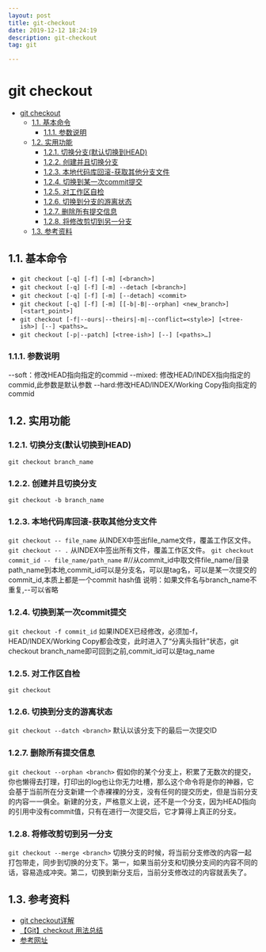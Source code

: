 ```yaml
---
layout: post
title: git-checkout
date: 2019-12-12 18:24:19
description: git-checkout
tag: git

---
```


# git checkout

- [git checkout](#git-checkout)
  - [1.1. 基本命令](#11-%e5%9f%ba%e6%9c%ac%e5%91%bd%e4%bb%a4)
    - [1.1.1. 参数说明](#111-%e5%8f%82%e6%95%b0%e8%af%b4%e6%98%8e)
  - [1.2. 实用功能](#12-%e5%ae%9e%e7%94%a8%e5%8a%9f%e8%83%bd)
    - [1.2.1. 切换分支(默认切换到HEAD)](#121-%e5%88%87%e6%8d%a2%e5%88%86%e6%94%af%e9%bb%98%e8%ae%a4%e5%88%87%e6%8d%a2%e5%88%b0head)
    - [1.2.2. 创建并且切换分支](#122-%e5%88%9b%e5%bb%ba%e5%b9%b6%e4%b8%94%e5%88%87%e6%8d%a2%e5%88%86%e6%94%af)
    - [1.2.3. 本地代码库回滚-获取其他分支文件](#123-%e6%9c%ac%e5%9c%b0%e4%bb%a3%e7%a0%81%e5%ba%93%e5%9b%9e%e6%bb%9a-%e8%8e%b7%e5%8f%96%e5%85%b6%e4%bb%96%e5%88%86%e6%94%af%e6%96%87%e4%bb%b6)
    - [1.2.4. 切换到某一次commit提交](#124-%e5%88%87%e6%8d%a2%e5%88%b0%e6%9f%90%e4%b8%80%e6%ac%a1commit%e6%8f%90%e4%ba%a4)
    - [1.2.5. 对工作区自检](#125-%e5%af%b9%e5%b7%a5%e4%bd%9c%e5%8c%ba%e8%87%aa%e6%a3%80)
    - [1.2.6. 切换到分支的游离状态](#126-%e5%88%87%e6%8d%a2%e5%88%b0%e5%88%86%e6%94%af%e7%9a%84%e6%b8%b8%e7%a6%bb%e7%8a%b6%e6%80%81)
    - [1.2.7. 删除所有提交信息](#127-%e5%88%a0%e9%99%a4%e6%89%80%e6%9c%89%e6%8f%90%e4%ba%a4%e4%bf%a1%e6%81%af)
    - [1.2.8. 将修改剪切到另一分支](#128-%e5%b0%86%e4%bf%ae%e6%94%b9%e5%89%aa%e5%88%87%e5%88%b0%e5%8f%a6%e4%b8%80%e5%88%86%e6%94%af)
  - [1.3. 参考资料](#13-%e5%8f%82%e8%80%83%e8%b5%84%e6%96%99)

## 1.1. 基本命令

- `git checkout [-q] [-f] [-m] [<branch>]`
- `git checkout [-q] [-f] [-m] --detach [<branch>]`
- `git checkout [-q] [-f] [-m] [--detach] <commit>`
- `git checkout [-q] [-f] [-m] [[-b|-B|--orphan] <new_branch>] [<start_point>]`
- `git checkout [-f|--ours|--theirs|-m|--conflict=<style>] [<tree-ish>] [--] <paths>…​`
- `git checkout [-p|--patch] [<tree-ish>] [--] [<paths>…]`
  
### 1.1.1. 参数说明

--soft：修改HEAD指向指定的commid
--mixed: 修改HEAD/INDEX指向指定的commid,此参数是默认参数
--hard:修改HEAD/INDEX/Working Copy指向指定的commid

## 1.2. 实用功能

### 1.2.1. 切换分支(默认切换到HEAD)

`git checkout branch_name`

### 1.2.2. 创建并且切换分支

`git checkout -b branch_name`

### 1.2.3. 本地代码库回滚-获取其他分支文件

`git checkout -- file_name`  从INDEX中签出file_name文件，覆盖工作区文件。
`git checkout -- .`          从INDEX中签出所有文件，覆盖工作区文件。
`git checkout commit_id -- file_name/path_name`  #//从commit_id中取文件file_name/目录path_name到本地,commit_id可以是分支名，可以是tag名，可以是某一次提交的commit_id,本质上都是一个commit hash值
说明：如果文件名与branch_name不重复,--可以省略

### 1.2.4. 切换到某一次commit提交

`git checkout -f commit_id`
如果INDEX已经修改，必须加-f，HEAD/INDEX/Working Copy都会改变，此时进入了“分离头指针”状态，git checkout branch_name即可回到之前,commit_id可以是tag_name

### 1.2.5. 对工作区自检

`git checkout`

### 1.2.6. 切换到分支的游离状态

`git checkout --datch <branch>`
默认以该分支下的最后一次提交ID

### 1.2.7. 删除所有提交信息

`git checkout --orphan <branch>`
假如你的某个分支上，积累了无数次的提交，你也懒得去打理，打印出的log也让你无力吐槽，那么这个命令将是你的神器，它会基于当前所在分支新建一个赤裸裸的分支，没有任何的提交历史，但是当前分支的内容一一俱全。新建的分支，严格意义上说，还不是一个分支，因为HEAD指向的引用中没有commit值，只有在进行一次提交后，它才算得上真正的分支。

### 1.2.8. 将修改剪切到另一分支

`git checkout --merge <branch>`
切换分支的时候，将当前分支修改的内容一起打包带走，同步到切换的分支下。第一，如果当前分支和切换分支间的内容不同的话，容易造成冲突。第二，切换到新分支后，当前分支修改过的内容就丢失了。

## 1.3. 参考资料

- [git checkout详解](https://www.cnblogs.com/hutaoer/archive/2013/05/07/git_checkout.html)
- [【Git】checkout 用法总结](https://www.jianshu.com/p/cad4d2ec4da5)
- [参考网址](https://git-scm.com/docs/git-checkout)
